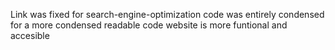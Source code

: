 Link was fixed for search-engine-optimization
code was entirely condensed for a more condensed readable code
website is more funtional and accesible 

